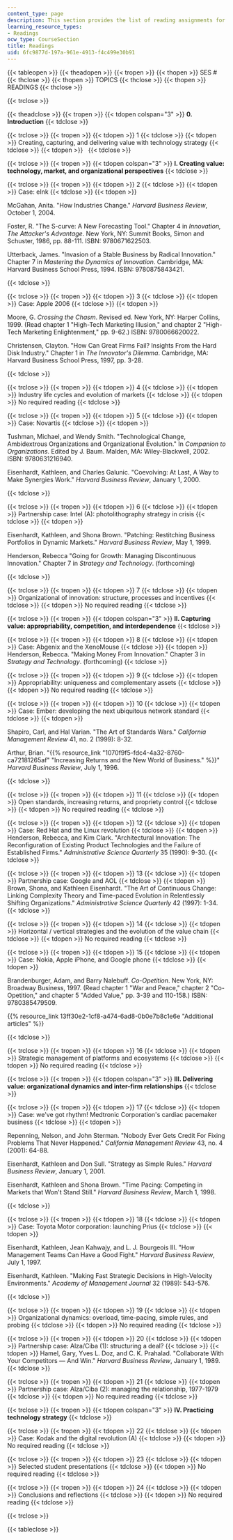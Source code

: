 ```yaml
---
content_type: page
description: This section provides the list of reading assignments for the course.
learning_resource_types:
- Readings
ocw_type: CourseSection
title: Readings
uid: 6fc9877d-197a-961e-4913-f4c499e30b91
---
```


{{< tableopen >}}
{{< theadopen >}}
{{< tropen >}}
{{< thopen >}}
SES #
{{< thclose >}}
{{< thopen >}}
TOPICS
{{< thclose >}}
{{< thopen >}}
READINGS
{{< thclose >}}

{{< trclose >}}

{{< theadclose >}}
{{< tropen >}}
{{< tdopen colspan="3" >}}
**0\. Introduction**
{{< tdclose >}}

{{< trclose >}}
{{< tropen >}}
{{< tdopen >}}
1
{{< tdclose >}}
{{< tdopen >}}
Creating, capturing, and delivering value with technology strategy
{{< tdclose >}}
{{< tdopen >}}
 
{{< tdclose >}}

{{< trclose >}}
{{< tropen >}}
{{< tdopen colspan="3" >}}
**I. Creating value: technology, market, and organizational perspectives**
{{< tdclose >}}

{{< trclose >}}
{{< tropen >}}
{{< tdopen >}}
2
{{< tdclose >}}
{{< tdopen >}}
Case: eInk
{{< tdclose >}}
{{< tdopen >}}


McGahan, Anita. "How Industries Change." _Harvard Business Review_, October 1, 2004.

Foster, R. "The S-curve: A New Forecasting Tool." Chapter 4 in _Innovation, The Attacker's Advantage_. New York, NY: Summit Books, Simon and Schuster, 1986, pp. 88-111. ISBN: 9780671622503.

Utterback, James. "Invasion of a Stable Business by Radical Innovation." Chapter 7 in _Mastering the Dynamics of Innovation_. Cambridge, MA: Harvard Business School Press, 1994. ISBN: 9780875843421.


{{< tdclose >}}

{{< trclose >}}
{{< tropen >}}
{{< tdopen >}}
3
{{< tdclose >}}
{{< tdopen >}}
Case: Apple 2006
{{< tdclose >}}
{{< tdopen >}}


Moore, G. _Crossing the Chasm_. Revised ed. New York, NY: Harper Collins, 1999. (Read chapter 1 "High-Tech Marketing Illusion," and chapter 2 "High-Tech Marketing Enlightenment," pp. 9-62.) ISBN: 9780066620022.

Christensen, Clayton. "How Can Great Firms Fail? Insights From the Hard Disk Industry." Chapter 1 in _The Innovator's Dilemma_. Cambridge, MA: Harvard Business School Press, 1997, pp. 3-28.


{{< tdclose >}}

{{< trclose >}}
{{< tropen >}}
{{< tdopen >}}
4
{{< tdclose >}}
{{< tdopen >}}
Industry life cycles and evolution of markets
{{< tdclose >}}
{{< tdopen >}}
No required reading
{{< tdclose >}}

{{< trclose >}}
{{< tropen >}}
{{< tdopen >}}
5
{{< tdclose >}}
{{< tdopen >}}
Case: Novartis
{{< tdclose >}}
{{< tdopen >}}


Tushman, Michael, and Wendy Smith. "Technological Change, Ambidextrous Organizations and Organizational Evolution." In _Companion to Organizations_. Edited by J. Baum. Malden, MA: Wiley-Blackwell, 2002. ISBN: 9780631216940.

Eisenhardt, Kathleen, and Charles Galunic. "Coevolving: At Last, A Way to Make Synergies Work." _Harvard Business Review_, January 1, 2000.


{{< tdclose >}}

{{< trclose >}}
{{< tropen >}}
{{< tdopen >}}
6
{{< tdclose >}}
{{< tdopen >}}
Partnership case: Intel (A): photolithography strategy in crisis
{{< tdclose >}}
{{< tdopen >}}


Eisenhardt, Kathleen, and Shona Brown. "Patching: Restitching Business Portfolios in Dynamic Markets." _Harvard Business Review_, May 1, 1999.

Henderson, Rebecca "Going for Growth: Managing Discontinuous Innovation." Chapter 7 in _Strategy and Technology_. (forthcoming)


{{< tdclose >}}

{{< trclose >}}
{{< tropen >}}
{{< tdopen >}}
7
{{< tdclose >}}
{{< tdopen >}}
Organizational of innovation: structure, processes and incentives
{{< tdclose >}}
{{< tdopen >}}
No required reading
{{< tdclose >}}

{{< trclose >}}
{{< tropen >}}
{{< tdopen colspan="3" >}}
**II. Capturing value: appropriability, competition, and interdependence**
{{< tdclose >}}

{{< trclose >}}
{{< tropen >}}
{{< tdopen >}}
8
{{< tdclose >}}
{{< tdopen >}}
Case: Abgenix and the XenoMouse
{{< tdclose >}}
{{< tdopen >}}
Henderson, Rebecca. "Making Money From Innovation." Chapter 3 in _Strategy and Technology_. (forthcoming)
{{< tdclose >}}

{{< trclose >}}
{{< tropen >}}
{{< tdopen >}}
9
{{< tdclose >}}
{{< tdopen >}}
Appropriability: uniqueness and complementary assets
{{< tdclose >}}
{{< tdopen >}}
No required reading
{{< tdclose >}}

{{< trclose >}}
{{< tropen >}}
{{< tdopen >}}
10
{{< tdclose >}}
{{< tdopen >}}
Case: Ember: developing the next ubiquitous network standard
{{< tdclose >}}
{{< tdopen >}}


Shapiro, Carl, and Hal Varian. "The Art of Standards Wars." _California Management Review_ 41, no. 2 (1999): 8-32.

Arthur, Brian. "{{% resource_link "1070f9f5-fdc4-4a32-8760-ca72181265af" "Increasing Returns and the New World of Business." %}}" _Harvard Business Review_, July 1, 1996. 


{{< tdclose >}}

{{< trclose >}}
{{< tropen >}}
{{< tdopen >}}
11
{{< tdclose >}}
{{< tdopen >}}
Open standards, increasing returns, and propriety control
{{< tdclose >}}
{{< tdopen >}}
No required reading
{{< tdclose >}}

{{< trclose >}}
{{< tropen >}}
{{< tdopen >}}
12
{{< tdclose >}}
{{< tdopen >}}
Case: Red Hat and the Linux revolution
{{< tdclose >}}
{{< tdopen >}}
Henderson, Rebecca, and Kim Clark. "Architectural Innovation: The Reconfiguration of Existing Product Technologies and the Failure of Established Firms." _Administrative Science Quarterly_ 35 (1990): 9-30.
{{< tdclose >}}

{{< trclose >}}
{{< tropen >}}
{{< tdopen >}}
13
{{< tdclose >}}
{{< tdopen >}}
Partnership case: Google and AOL
{{< tdclose >}}
{{< tdopen >}}
Brown, Shona, and Kathleen Eisenhardt. "The Art of Continuous Change: Linking Complexity Theory and Time-paced Evolution in Relentlessly Shifting Organizations." _Administrative Science Quarterly_ 42 (1997): 1-34.
{{< tdclose >}}

{{< trclose >}}
{{< tropen >}}
{{< tdopen >}}
14
{{< tdclose >}}
{{< tdopen >}}
Horizontal / vertical strategies and the evolution of the value chain
{{< tdclose >}}
{{< tdopen >}}
No required reading
{{< tdclose >}}

{{< trclose >}}
{{< tropen >}}
{{< tdopen >}}
15
{{< tdclose >}}
{{< tdopen >}}
Case: Nokia, Apple iPhone, and Google phone
{{< tdclose >}}
{{< tdopen >}}


Brandenburger, Adam, and Barry Nalebuff. _Co-Opetition_. New York, NY: Broadway Business, 1997. (Read chapter 1 "War and Peace," chapter 2 "Co-Opetition," and chapter 5 "Added Value," pp. 3-39 and 110-158.) ISBN: 9780385479509.

{{% resource_link 13ff30e2-1cf8-a474-6ad8-0b0e7b8c1e6e "Additional articles" %}}


{{< tdclose >}}

{{< trclose >}}
{{< tropen >}}
{{< tdopen >}}
16
{{< tdclose >}}
{{< tdopen >}}
Strategic management of platforms and ecosystems
{{< tdclose >}}
{{< tdopen >}}
No required reading
{{< tdclose >}}

{{< trclose >}}
{{< tropen >}}
{{< tdopen colspan="3" >}}
**III. Delivering value: organizational dynamics and inter-firm relationships**
{{< tdclose >}}

{{< trclose >}}
{{< tropen >}}
{{< tdopen >}}
17
{{< tdclose >}}
{{< tdopen >}}
Case: we've got rhythm! Medtronic Corporation's cardiac pacemaker business
{{< tdclose >}}
{{< tdopen >}}


Repenning, Nelson, and John Sterman. "Nobody Ever Gets Credit For Fixing Problems That Never Happened." _California Management Review_ 43, no. 4 (2001): 64-88.

Eisenhardt, Kathleen and Don Sull. "Strategy as Simple Rules." _Harvard Business Review_, January 1, 2001.

Eisenhardt, Kathleen and Shona Brown. "Time Pacing: Competing in Markets that Won't Stand Still." _Harvard Business Review_, March 1, 1998.


{{< tdclose >}}

{{< trclose >}}
{{< tropen >}}
{{< tdopen >}}
18
{{< tdclose >}}
{{< tdopen >}}
Case: Toyota Motor corporation: launching Prius
{{< tdclose >}}
{{< tdopen >}}


Eisenhardt, Kathleen, Jean Kahwajy, and L. J. Bourgeois III. "How Management Teams Can Have a Good Fight." _Harvard Business Review_, July 1, 1997.

Eisenhardt, Kathleen. "Making Fast Strategic Decisions in High-Velocity Environments." _Academy of Management Journal_ 32 (1989): 543-576.


{{< tdclose >}}

{{< trclose >}}
{{< tropen >}}
{{< tdopen >}}
19
{{< tdclose >}}
{{< tdopen >}}
Organizational dynamics: overload, time-pacing, simple rules, and probing
{{< tdclose >}}
{{< tdopen >}}
No required reading
{{< tdclose >}}

{{< trclose >}}
{{< tropen >}}
{{< tdopen >}}
20
{{< tdclose >}}
{{< tdopen >}}
Partnership case: Alza/Ciba (1): structuring a deal?
{{< tdclose >}}
{{< tdopen >}}
Hamel, Gary, Yves L. Doz, and C. K. Prahalad. "Collaborate With Your Competitors — And Win." _Harvard Business Review_, January 1, 1989.
{{< tdclose >}}

{{< trclose >}}
{{< tropen >}}
{{< tdopen >}}
21
{{< tdclose >}}
{{< tdopen >}}
Partnership case: Alza/Ciba (2): managing the relationship, 1977-1979
{{< tdclose >}}
{{< tdopen >}}
No required reading
{{< tdclose >}}

{{< trclose >}}
{{< tropen >}}
{{< tdopen colspan="3" >}}
**IV. Practicing technology strategy**
{{< tdclose >}}

{{< trclose >}}
{{< tropen >}}
{{< tdopen >}}
22
{{< tdclose >}}
{{< tdopen >}}
Case: Kodak and the digital revolution (A)
{{< tdclose >}}
{{< tdopen >}}
No required reading
{{< tdclose >}}

{{< trclose >}}
{{< tropen >}}
{{< tdopen >}}
23
{{< tdclose >}}
{{< tdopen >}}
Selected student presentations
{{< tdclose >}}
{{< tdopen >}}
No required reading
{{< tdclose >}}

{{< trclose >}}
{{< tropen >}}
{{< tdopen >}}
24
{{< tdclose >}}
{{< tdopen >}}
Conclusions and reflections
{{< tdclose >}}
{{< tdopen >}}
No required reading
{{< tdclose >}}

{{< trclose >}}

{{< tableclose >}}